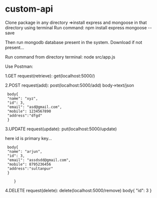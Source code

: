 # custom-api

Clone package in any directory =>install express and mongoose in that directory using terminal Run command: npm install express mongoose --save

Then run mongodb database present in the system. Download if not present...

Run command from directory terminal: node src/app.js

Use Postman:

1.GET request(retrieve): get(localhost:5000/)

2.POST request(add): post(localhost:5000/add) body->text/json

     body{
     "name": "xyz",
     "id": 3,
     "email": "asd@gmail.com",
     "mobile": 1234567890
     "address":"dfgd"
     }
3.UPDATE request(update): put(localhost:5000/update)

  here id is primary key...
  
     body{
     "name": "arjun",
     "id": 3,
     "email": "assdsdd@gmail.com",
     "mobile": 8795236456
     "address":"sultanpur"
     }
     
        }
4.DELETE request(delete): delete(localhost:5000/remove) body{ "id": 3 }
